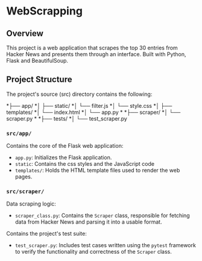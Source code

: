 # WebScrapping
## Overview
This project is a web application that scrapes the top 30 entries from Hacker News and presents them through an interface. Built with Python, Flask and BeautifulSoup.

## Project Structure
The project's source (src) directory contains the following:

*├── app/
*│   ├── static/
*│       └── filter.js
*│       └── style.css
*│   ├── templates/
*│       └── index.html
*│   └── app.py
*
*├── scraper/
*│   └── scraper.py
*
*├── tests/
*│   └── test_scraper.py

### `src/app/`
Contains the core of the Flask web application:
* `app.py`: Initializes the Flask application.
* `static`: Contains the css styles and the JavaScript code
* `templates/`: Holds the HTML template files used to render the web pages.

### `src/scraper/`

Data scraping logic:

* `scraper_class.py`: Contains the `Scraper` class, responsible for fetching data from Hacker News and parsing it into a usable format.

Contains the project's test suite:

* `test_scraper.py`: Includes test cases written using the `pytest` framework to verify the functionality and correctness of the `Scraper` class.
